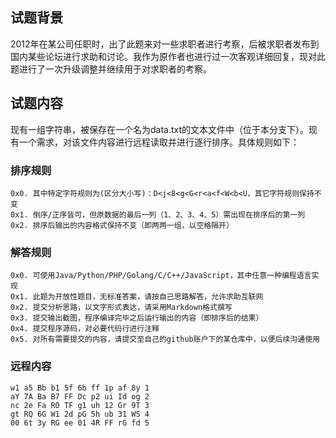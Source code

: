 ## 试题背景

2012年在某公司任职时，出了此题来对一些求职者进行考察，后被求职者发布到国内某些论坛进行求助和讨论。我作为原作者也进行过一次客观详细回复，现对此题进行了一次升级调整并继续用于对求职者的考察。

## 试题内容

现有一组字符串，被保存在一个名为data.txt的文本文件中（位于本分支下）。现有一个需求，对该文件内容进行远程读取并进行逐行排序。具体规则如下：

### 排序规则

	0x0. 其中特定字符规则为(区分大小写)：D<j<8<g<G<r<a<f<W<b<U，其它字符规则保持不变
	0x1. 倒序/正序皆可，但原数据的最后一列（1、2、3、4、5）需出现在排序后的第一列
	0x2. 排序后输出的内容格式保持不变（即两两一组，以空格隔开）

### 解答规则

	0x0. 可使用Java/Python/PHP/Golang/C/C++/JavaScript，其中任意一种编程语言实现
	0x1. 此题为开放性题目，无标准答案，请按自己思路解答，允许求助互联网
	0x2. 提交分析思路，以文字形式表达，请采用Markdown格式撰写
	0x3. 提交输出截图，程序编译完毕之后运行输出的内容（即排序后的结果）
	0x4. 提交程序源码，对必要代码行进行注释
	0x5. 对所有需要提交的内容，请提交至自己的github账户下的某仓库中，以便后续沟通使用

### 远程内容

```
w1 a5 Bb b1 5f 6b ff 1p af 8y 1
aY 7A Ba B7 FF Dc p2 ui Id og 2
nc 2e Fa RO TF g1 uh 12 Gr 9T 3
gt RQ 6G W1 2d pG 5h ub 31 WS 4
00 6t 3y RG ee 01 4R FF rG fd 5
```
